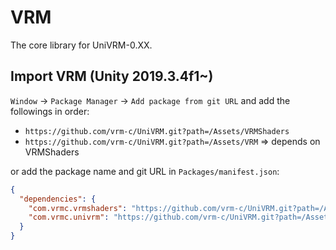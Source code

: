 # VRM

The core library for UniVRM-0.XX.

## Import VRM (Unity 2019.3.4f1~)

`Window` -> `Package Manager` -> `Add package from git URL` and add the followings in order: 

* `https://github.com/vrm-c/UniVRM.git?path=/Assets/VRMShaders`
* `https://github.com/vrm-c/UniVRM.git?path=/Assets/VRM` => depends on VRMShaders

or add the package name and git URL in `Packages/manifest.json`:

```json
{
  "dependencies": {
    "com.vrmc.vrmshaders": "https://github.com/vrm-c/UniVRM.git?path=/Assets/VRMShaders",
    "com.vrmc.univrm": "https://github.com/vrm-c/UniVRM.git?path=/Assets/VRM",
  }
}
```
